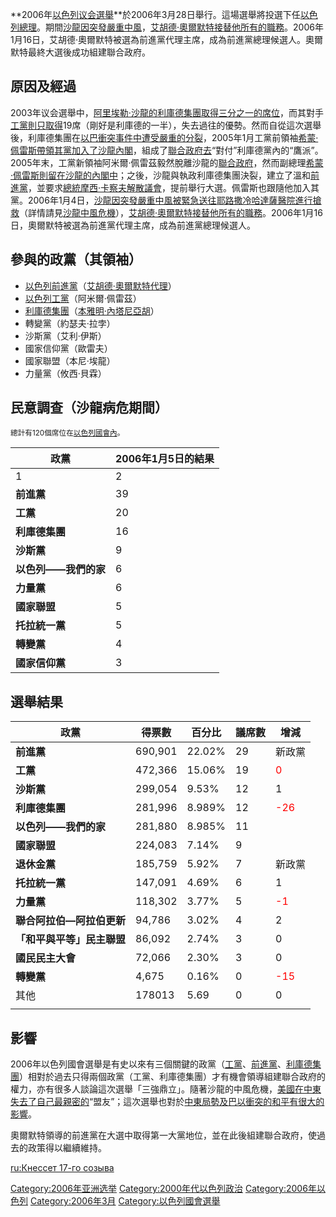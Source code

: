 **2006年[以色列议会選舉](../Page/以色列议会.md "wikilink")**於2006年3月28日舉行。這場選舉將投選下任[以色列總理](https://zh.wikipedia.org/wiki/以色列總理 "wikilink")。期間[沙龍因突發嚴重中風](../Page/阿里埃勒·沙龙.md "wikilink")，[艾胡德·奧爾默特接替他所有的職務](https://zh.wikipedia.org/wiki/艾胡德·奧爾默特 "wikilink")。2006年1月16日，艾胡德·奧爾默特被選為前進黨代理主席，成為前進黨總理候選人。奧爾默特最終大選後成功組建聯合政府。

## 原因及經過

2003年议会選舉中，[阿里埃勒·沙龍的](https://zh.wikipedia.org/wiki/阿里埃勒·沙龍 "wikilink")[利庫德集團取得三分之一的席位](https://zh.wikipedia.org/wiki/利庫德集團 "wikilink")，而其對手[工黨則只取得](https://zh.wikipedia.org/wiki/以色列工黨 "wikilink")19席（剛好是利庫德的一半），失去過往的優勢。然而自從這次選舉後，利庫德集團在[以巴衝突事件中遭受嚴重的分裂](https://zh.wikipedia.org/wiki/以巴衝突 "wikilink")，2005年1月工黨前領袖[希蒙·佩雷斯帶領其黨加入了沙龍內閣](../Page/希蒙·佩雷斯.md "wikilink")，組成了[聯合政府去](../Page/聯合政府.md "wikilink")“對付”利庫德黨內的“鷹派”。2005年末，工黨新領袖阿米爾·佩雷茲毅然脫離沙龍的[聯合政府](../Page/聯合政府.md "wikilink")，然而副總理[希蒙·佩雷斯則留在沙龍的內閣中](../Page/希蒙·佩雷斯.md "wikilink")；之後，沙龍與執政利庫德集團決裂，建立了溫和[前進黨](https://zh.wikipedia.org/wiki/以色列前進黨 "wikilink")，並要求[總統](https://zh.wikipedia.org/wiki/以色列總統 "wikilink")[摩西·卡察夫解散](../Page/摩西·卡察夫.md "wikilink")[議會](https://zh.wikipedia.org/wiki/議會 "wikilink")，提前舉行大選。佩雷斯也跟隨他加入其黨。2006年1月4日，[沙龍因突發嚴重中風被緊急送往](../Page/阿里埃勒·沙龙.md "wikilink")[耶路撒冷哈達薩醫院進行搶救](../Page/耶路撒冷.md "wikilink")（詳情請見[沙龍中風危機](https://zh.wikipedia.org/wiki/阿里埃勒·沙龍#.E4.B8.AD.E9.A2.A8.E5.8D.B1.E6.A9.9F "wikilink")），[艾胡德·奧爾默特接替他所有的職務](https://zh.wikipedia.org/wiki/艾胡德·奧爾默特 "wikilink")。2006年1月16日，奧爾默特被選為前進黨代理主席，成為前進黨總理候選人。

## 參與的政黨（其領袖）

  - [以色列前進黨](https://zh.wikipedia.org/wiki/以色列前進黨 "wikilink")（[艾胡德·奧爾默特代理](https://zh.wikipedia.org/wiki/艾胡德·奧爾默特 "wikilink")）
  - [以色列工黨](https://zh.wikipedia.org/wiki/以色列工黨 "wikilink")（阿米爾·佩雷茲）
  - [利庫德集團](https://zh.wikipedia.org/wiki/利庫德集團 "wikilink")（[本雅明·內塔尼亞胡](https://zh.wikipedia.org/wiki/本雅明·內塔尼亞胡 "wikilink")）
  - 轉變黨（約瑟夫·拉孛）
  - 沙斯黨（艾利·伊斯）
  - 國家信仰黨（歐雷夫）
  - 國家聯盟（本尼·埃龍）
  - 力量黨（攸西·貝霖）

## 民意調查（沙龍病危期間）

<small>總計有120個席位在[以色列](../Page/以色列.md "wikilink")[國會內](https://zh.wikipedia.org/wiki/國會 "wikilink")。</small>

| 政黨            | 2006年1月5日的結果 |
| ------------- | ------------ |
| 1             | 2            |
| **前進黨**       | 39           |
| **工黨**        | 20           |
| **利庫德集團**     | 16           |
| **沙斯黨**       | 9            |
| **以色列——我們的家** | 6            |
| **力量黨**       | 6            |
| **國家聯盟**      | 5            |
| **托拉統一黨**     | 5            |
| **轉變黨**       | 4            |
| **國家信仰黨**     | 3            |

## 選舉結果

| 政黨              | 得票數     | 百分比    | 議席數 | 增減                                  |
| --------------- | ------- | ------ | --- | ----------------------------------- |
| **前進黨**         | 690,901 | 22.02% | 29  | 新政黨                                 |
| **工黨**          | 472,366 | 15.06% | 19  | <span style="color: red">0</span>   |
| **沙斯黨**         | 299,054 | 9.53%  | 12  | 1                                   |
| **利庫德集團**       | 281,996 | 8.989% | 12  | <span style="color: red">-26</span> |
| **以色列——我們的家**   | 281,880 | 8.985% | 11  |                                     |
| **國家聯盟**        | 224,083 | 7.14%  | 9   |                                     |
| **退休金黨**        | 185,759 | 5.92%  | 7   | 新政黨                                 |
| **托拉統一黨**       | 147,091 | 4.69%  | 6   | 1                                   |
| **力量黨**         | 118,302 | 3.77%  | 5   | <span style="color: red">-1</span>  |
| **聯合阿拉伯—阿拉伯更新** | 94,786  | 3.02%  | 4   | 2                                   |
| **「和平與平等」民主聯盟** | 86,092  | 2.74%  | 3   | 0                                   |
| **國民民主大會**      | 72,066  | 2.30%  | 3   | 0                                   |
| **轉變黨**         | 4,675   | 0.16%  | 0   | <span style="color: red">-15</span> |
| 其他              | 178013  | 5.69   | 0   | 0                                   |
|                 |         |        |     |                                     |

## 影響

2006年以色列國會選舉是有史以來有三個關鍵的政黨（[工黨](https://zh.wikipedia.org/wiki/以色列工黨 "wikilink")、[前進黨](https://zh.wikipedia.org/wiki/以色列前進黨 "wikilink")、[利庫德集團](https://zh.wikipedia.org/wiki/利庫德集團 "wikilink")）相對於過去只得兩個政黨（工黨、利庫德集團）才有機會領導組建聯合政府的權力，亦有很多人談論這次選舉「三強鼎立」。隨著沙龍的中風危機，[美國在](https://zh.wikipedia.org/wiki/美國 "wikilink")[中東失去了自己最親密的](https://zh.wikipedia.org/wiki/中東 "wikilink")“盟友”；這次選舉也對於[中東局勢及](https://zh.wikipedia.org/wiki/中東 "wikilink")[巴以衝突的和平有很大的影響](https://zh.wikipedia.org/wiki/巴以衝突 "wikilink")。

奧爾默特領導的前進黨在大選中取得第一大黨地位，並在此後組建聯合政府，使過去的政策得以繼續維持。

[ru:Кнессет 17-го
созыва](https://zh.wikipedia.org/wiki/ru:Кнессет_17-го_созыва "wikilink")

[Category:2006年亚洲选举](https://zh.wikipedia.org/wiki/Category:2006年亚洲选举 "wikilink")
[Category:2000年代以色列政治](https://zh.wikipedia.org/wiki/Category:2000年代以色列政治 "wikilink")
[Category:2006年以色列](https://zh.wikipedia.org/wiki/Category:2006年以色列 "wikilink")
[Category:2006年3月](https://zh.wikipedia.org/wiki/Category:2006年3月 "wikilink")
[Category:以色列國會選舉](https://zh.wikipedia.org/wiki/Category:以色列國會選舉 "wikilink")
